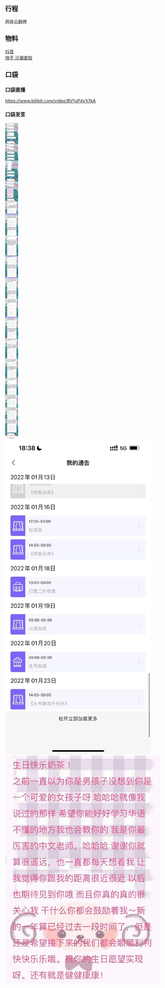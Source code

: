 ## 行程
网易云翻牌

## 物料
[抖音](https://www.douyin.com/video/7053014094504381726)<br>
[快手 沙漏直拍](hhttps://www.kuaishou.com/short-video/3xu6wpcsvqw8s99?authorId=3xhtrjypifamgpy&streamSource=profile&area=profilexxnull)<br>

## 口袋
### 口袋直播
https://www.bilibili.com/video/BV1yP4y1j7kA
### 口袋发言
![口袋发言](./pocket48/imgs/messages1.jpeg)<br>
![口袋发言](./pocket48/imgs/P1.jpeg)<br>
![口袋发言](./pocket48/imgs/P2.jpeg)<br>

